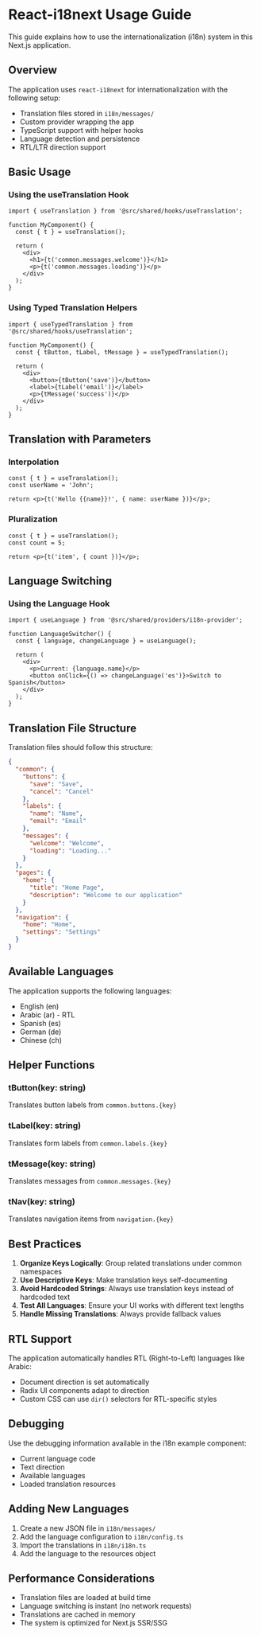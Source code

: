 # React-i18next Usage Guide

This guide explains how to use the internationalization (i18n) system in this Next.js application.

## Overview

The application uses `react-i18next` for internationalization with the following setup:

- Translation files stored in `i18n/messages/`
- Custom provider wrapping the app
- TypeScript support with helper hooks
- Language detection and persistence
- RTL/LTR direction support

## Basic Usage

### Using the useTranslation Hook

```tsx
import { useTranslation } from '@src/shared/hooks/useTranslation';

function MyComponent() {
  const { t } = useTranslation();

  return (
    <div>
      <h1>{t('common.messages.welcome')}</h1>
      <p>{t('common.messages.loading')}</p>
    </div>
  );
}
```

### Using Typed Translation Helpers

```tsx
import { useTypedTranslation } from '@src/shared/hooks/useTranslation';

function MyComponent() {
  const { tButton, tLabel, tMessage } = useTypedTranslation();

  return (
    <div>
      <button>{tButton('save')}</button>
      <label>{tLabel('email')}</label>
      <p>{tMessage('success')}</p>
    </div>
  );
}
```

## Translation with Parameters

### Interpolation

```tsx
const { t } = useTranslation();
const userName = 'John';

return <p>{t('Hello {{name}}!', { name: userName })}</p>;
```

### Pluralization

```tsx
const { t } = useTranslation();
const count = 5;

return <p>{t('item', { count })}</p>;
```

## Language Switching

### Using the Language Hook

```tsx
import { useLanguage } from '@src/shared/providers/i18n-provider';

function LanguageSwitcher() {
  const { language, changeLanguage } = useLanguage();

  return (
    <div>
      <p>Current: {language.name}</p>
      <button onClick={() => changeLanguage('es')}>Switch to Spanish</button>
    </div>
  );
}
```

## Translation File Structure

Translation files should follow this structure:

```json
{
  "common": {
    "buttons": {
      "save": "Save",
      "cancel": "Cancel"
    },
    "labels": {
      "name": "Name",
      "email": "Email"
    },
    "messages": {
      "welcome": "Welcome",
      "loading": "Loading..."
    }
  },
  "pages": {
    "home": {
      "title": "Home Page",
      "description": "Welcome to our application"
    }
  },
  "navigation": {
    "home": "Home",
    "settings": "Settings"
  }
}
```

## Available Languages

The application supports the following languages:

- English (en)
- Arabic (ar) - RTL
- Spanish (es)
- German (de)
- Chinese (ch)

## Helper Functions

### tButton(key: string)

Translates button labels from `common.buttons.{key}`

### tLabel(key: string)

Translates form labels from `common.labels.{key}`

### tMessage(key: string)

Translates messages from `common.messages.{key}`

### tNav(key: string)

Translates navigation items from `navigation.{key}`

## Best Practices

1. **Organize Keys Logically**: Group related translations under common namespaces
2. **Use Descriptive Keys**: Make translation keys self-documenting
3. **Avoid Hardcoded Strings**: Always use translation keys instead of hardcoded text
4. **Test All Languages**: Ensure your UI works with different text lengths
5. **Handle Missing Translations**: Always provide fallback values

## RTL Support

The application automatically handles RTL (Right-to-Left) languages like Arabic:

- Document direction is set automatically
- Radix UI components adapt to direction
- Custom CSS can use `dir()` selectors for RTL-specific styles

## Debugging

Use the debugging information available in the i18n example component:

- Current language code
- Text direction
- Available languages
- Loaded translation resources

## Adding New Languages

1. Create a new JSON file in `i18n/messages/`
2. Add the language configuration to `i18n/config.ts`
3. Import the translations in `i18n/i18n.ts`
4. Add the language to the resources object

## Performance Considerations

- Translation files are loaded at build time
- Language switching is instant (no network requests)
- Translations are cached in memory
- The system is optimized for Next.js SSR/SSG
